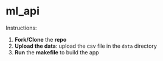 # ml_api

Instructions:

1. **Fork/Clone** the **repo**
2. **Upload the data**: upload the csv file in the `data` directory
3. **Run** the **makefile** to build the app

